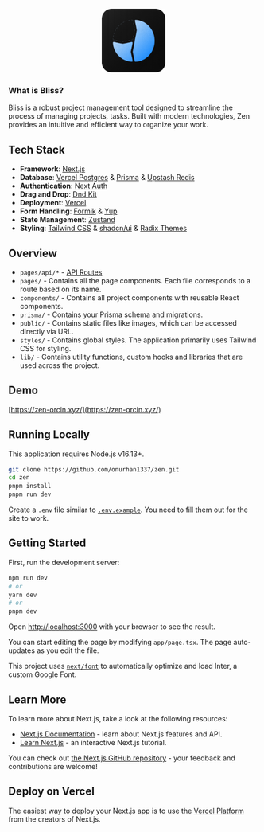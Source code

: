 <p align="center">
<img src="./public/logo.png" width='128' height='128' />
</p>

### What is Bliss?

Bliss is a robust project management tool designed to streamline the process of managing projects, tasks. Built with modern technologies, Zen provides an intuitive and efficient way to organize your work.

## Tech Stack

- **Framework**: [Next.js](https://nextjs.org/)
- **Database**: [Vercel Postgres](https://vercel.com/docs/storage/vercel-postgres) & [Prisma](https://www.prisma.io/) & [Upstash Redis](https://upstash.com/)
- **Authentication**: [Next Auth](https://next-auth.js.org/)
- **Drag and Drop**: [Dnd Kit](https://dndkit.com/)
- **Deployment**: [Vercel](https://vercel.com)
- **Form Handling**: [Formik](https://formik.org/) & [Yup](https://github.com/jquense/yup)
- **State Management**: [Zustand](https://github.com/pmndrs/zustand)
- **Styling**: [Tailwind CSS](https://tailwindcss.com/) & [shadcn/ui](https://ui.shadcn.com/) & [Radix Themes](https://www.radix-ui.com/themes/docs/overview/getting-started)

## Overview

- `pages/api/*` - [API Routes](https://nextjs.org/docs/api-routes/introduction)
- `pages/` - Contains all the page components. Each file corresponds to a route based on its name.
- `components/` - Contains all project components with reusable React components.
- `prisma/` - Contains your Prisma schema and migrations.
- `public/` - Contains static files like images, which can be accessed directly via URL.
- `styles/` - Contains global styles. The application primarily uses Tailwind CSS for styling.
- `lib/` - Contains utility functions, custom hooks and libraries that are used across the project.

## Demo

[https://zen-orcin.xyz/](https://zen-orcin.xyz/)

## Running Locally

This application requires Node.js v16.13+.

```bash
git clone https://github.com/onurhan1337/zen.git
cd zen
pnpm install
pnpm run dev
```

Create a `.env` file similar to [`.env.example`](https://github.com/onurhan1337/zen/blob/master/.env.example). You need to fill them out for the site to work.


## Getting Started

First, run the development server:

```bash
npm run dev
# or
yarn dev
# or
pnpm dev
```

Open [http://localhost:3000](http://localhost:3000) with your browser to see the result.

You can start editing the page by modifying `app/page.tsx`. The page auto-updates as you edit the file.

This project uses [`next/font`](https://nextjs.org/docs/basic-features/font-optimization) to automatically optimize and load Inter, a custom Google Font.

## Learn More

To learn more about Next.js, take a look at the following resources:

- [Next.js Documentation](https://nextjs.org/docs) - learn about Next.js features and API.
- [Learn Next.js](https://nextjs.org/learn) - an interactive Next.js tutorial.

You can check out [the Next.js GitHub repository](https://github.com/vercel/next.js/) - your feedback and contributions are welcome!

## Deploy on Vercel

The easiest way to deploy your Next.js app is to use the [Vercel Platform](https://vercel.com/new?utm_medium=default-template&filter=next.js&utm_source=create-next-app&utm_campaign=create-next-app-readme) from the creators of Next.js.
